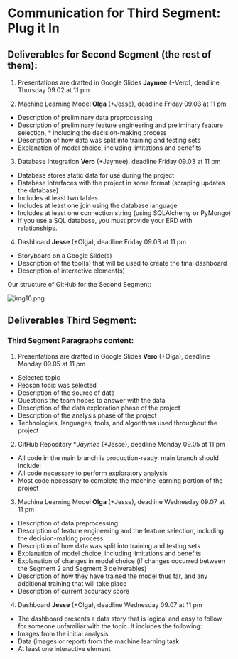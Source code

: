 # Communication for Third Segment: Plug it In

## Deliverables for Second Segment (the rest of them):
1. Presentations are drafted in Google Slides **Jaymee** (+Vero), deadline Thursday 09.02 at 11 pm  

2. Machine Learning Model **Olga** (+Jesse), deadline Friday 09.03 at 11 pm  
* Description of preliminary data preprocessing
* Description of preliminary feature engineering and preliminary feature selection, * including the decision-making process
* Description of how data was split into training and testing sets
* Explanation of model choice, including limitations and benefits

3. Database Integration  **Vero** (+Jaymee), deadline Friday 09.03 at 11 pm
* Database stores static data for use during the project
* Database interfaces with the project in some format (scraping updates the database)
* Includes at least two tables
* Includes at least one join using the database language 
* Includes at least one connection string (using SQLAlchemy or PyMongo)
* If you use a SQL database, you must provide your ERD with relationships.

4. Dashboard **Jesse** (+Olga), deadline Friday 09.03 at 11 pm  
* Storyboard on a Google Slide(s)
* Description of the tool(s) that will be used to create the final dashboard
* Description of interactive element(s)

Our structure of GitHub for the Second Segment:

![img16.png](/Preliminary_Data_Analysis/Twitter/Resources/Images/img16.png) 

## Deliverables Third Segment:

### Third Segment Paragraphs content:

1.	Presentations are drafted in Google Slides **Vero** (+Olga), deadline Monday 09.05 at 11 pm  
* Selected topic
* Reason topic was selected
* Description of the source of data
* Questions the team hopes to answer with the data
* Description of the data exploration phase of the project
* Description of the analysis phase of the project
* Technologies, languages, tools, and algorithms used throughout the project

2. GitHub Repository **Jaymee* (+Jesse), deadline Monday 09.05 at 11 pm  
* All code in the main branch is production-ready.
main branch should include:
* All code necessary to perform exploratory analysis
* Most code necessary to complete the machine learning portion of the project

3. Machine Learning Model **Olga** (+Jesse), deadline Wednesday 09.07 at 11 pm  
* Description of data preprocessing
* Description of feature engineering and the feature selection, including the decision-making process
* Description of how data was split into training and testing sets
* Explanation of model choice, including limitations and benefits
* Explanation of changes in model choice (if changes occurred between the Segment 2 and Segment 3 deliverables)
* Description of how they have trained the model thus far, and any additional training that will take place
* Description of current accuracy score

4. Dashboard **Jesse** (+Olga), deadline Wednesday 09.07 at 11 pm 
* The dashboard presents a data story that is logical and easy to follow for someone unfamiliar with the topic. It includes the following:
* Images from the initial analysis
* Data (images or report) from the machine learning task
* At least one interactive element